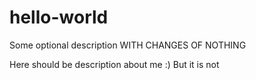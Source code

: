 # hello-world
Some optional description WITH CHANGES OF NOTHING


Here should be description about me :)
But it is not

